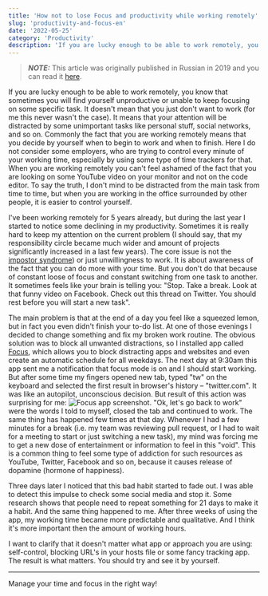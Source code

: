 ```yaml
---
title: 'How not to lose Focus and productivity while working remotely'
slug: 'productivity-and-focus-en'
date: '2022-05-25'
category: 'Productivity'
description: 'If you are lucky enough to be able to work remotely, you know that sometimes you will find yourself unproductive or unable to keep focusing on some specific task.'
---
```


> **_NOTE:_** This article was originally published in Russian in 2019 and you can read it [here](/productivity-and-focus).

If you are lucky enough to be able to work remotely, you know that sometimes you will find yourself unproductive or unable to keep focusing on some specific task. It doesn't mean that you just don't want to work (for me this never wasn't the case). It means that your attention will be distracted by some unimportant tasks like personal stuff, social networks, and so on. Commonly the fact that you are working remotely means that you decide by yourself when to begin to work and when to finish. Here I do not consider some employers, who are trying to control every minute of your working time, especially by using some type of time trackers for that. When you are working remotely you can't feel ashamed of the fact that you are looking on some YouTube video on your monitor and not on the code editor. To say the truth, I don't mind to be distracted from the main task from time to time, but when you are working in the office surrounded by other people, it is easier to control yourself.

I've been working remotely for 5 years already, but during the last year I started to notice some declining in my productivity. Sometimes it is really hard to keep my attention on the current problem (I should say, that my responsibility circle became much wider and amount of projects significantly increased in a last few years). The core issue is not the [impostor syndrome](https://en.wikipedia.org/wiki/Impostor_syndrome)) or just unwillingness to work. It is about awareness of the fact that you can do more with your time. But you don't do that because of constant loose of focus and constant switching from one task to another. It sometimes feels like your brain is telling you: "Stop. Take a break. Look at that funny video on Facebook. Check out this thread on Twitter. You should rest before you will start a new task".

The main problem is that at the end of a day you feel like a squeezed lemon, but in fact you even didn't finish your to-do list. At one of those evenings I decided to change something and fix my broken work routine. The obvious solution was to block all unwanted distractions, so I installed app called [Focus](https://heyfocus.com/), which allows you to block distracting apps and websites and even create an automatic schedule for all weekdays. The next day at 9:30am this app sent me a notification that focus mode is on and I should start working. But after some time my fingers opened new tab, typed "tw" on the keyboard and selected the first result in browser's history – "twitter.com". It was like an autopilot, unconscious decision. But result of this action was surprising for me: ![Focus app screenshot](/images/2019-10-18/focus.png). "Ok, let's go back to work" were the words I told to myself, closed the tab and continued to work. The same thing has happened few times at that day. Whenever I had a few minutes for a break (i.e. my team was reviewing pull request, or I had to wait for a meeting to start or just switching a new task), my mind was forcing me to get a new dose of entertainment or information to feel in this "void". This is a common thing to feel some type of addiction for such resources as YouTube, Twitter, Facebook and so on, because it causes release of dopamine (hormone of happiness).

Three days later I noticed that this bad habit started to fade out. I was able to detect this impulse to check some social media and stop it. Some research shows that people need to repeat something for 21 days to make it a habit. And the same thing happened to me. After three weeks of using the app, my working time became more predictable and qualitative. And I think it's more important then the amount of working hours.

I want to clarify that it doesn't matter what app or approach you are using: self-control, blocking URL's in your hosts file or some fancy tracking app. The result is what matters. You should try and see it by yourself.

---

Manage your time and focus in the right way!
